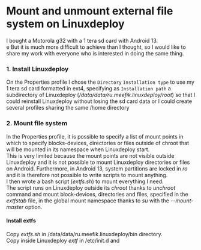 <H1>Mount and unmount external file system on Linuxdeploy</H1>
I bought a Motorola g32 with a 1 tera sd card with Android 13.<BR>e
But it is much more difficult to achieve than I thought, so I would like to share my work with everyone who is interested in doing the same thing.

<H3>1. Install Linuxdeploy</H3>

On the Properties profile I chose the <CODE>Directory</CODE> <CODE>Installation type</CODE> to use my 1 tera sd card formatted in ext4, specifying as <CODE>Installation path</CODE> a subdirectory of Linuxdeploy (<I>/data/data/ru.meefik.linuxdeploy/root</I>) so that I could reinstall Linuxdeploy without losing the sd card data or I could create several profiles sharing the same /home directory

<H3>2. Mount file system</H3>

In the Properties profile, it is possible to specify a list of mount points in which to specify blocks-devices, directories or files outside of chroot that will be mounted in its namespace when Linuxdeploy start.<BR>
This is very limited because the mount points are not visible outside Linuxdeploy and it is not possible to mount Linuxdeploy directories or files on Android.
Furthermore, in Android 13, system partitions are locked in <I>ro</I> and it is therefore not possible to write scripts to mount anything.<BR>
I then wrote a bash script (<I>extfs.sh</I>) to mount everything I need.<BR>
The script runs on Linuxdeploy outside its <I>chroot</I> thanks to  <I>unchroot</I> command and mount block-devices, directories and files, specified in the <I>extfstab</I> file, in the global mount namespace thanks to <I>su</I> with the <I>--mount-master</I> option.

<H4>Install extfs</H4>
Copy <I>extfs.sh</I> in /data/data/ru.meefik.linuxdeploy/bin directory.<BR>
Copy inside Linuxdeploy <I>extf</I> in /etc/init.d and <I></I>
